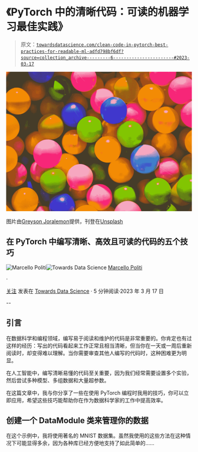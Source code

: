 # 《PyTorch 中的清晰代码：可读的机器学习最佳实践》

> 原文：[`towardsdatascience.com/clean-code-in-pytorch-best-practices-for-readable-ml-adfd798bf6df?source=collection_archive---------6-----------------------#2023-03-17`](https://towardsdatascience.com/clean-code-in-pytorch-best-practices-for-readable-ml-adfd798bf6df?source=collection_archive---------6-----------------------#2023-03-17)

![](img/bd25c3ef78df4d6a87b77701273f3c31.png)

图片由[Greyson Joralemon](https://unsplash.com/@greysonjoralemon?utm_source=medium&utm_medium=referral)提供，刊登在[Unsplash](https://unsplash.com/?utm_source=medium&utm_medium=referral)

## 在 PyTorch 中编写清晰、高效且可读的代码的五个技巧

[](https://medium.com/@marcellopoliti?source=post_page-----adfd798bf6df--------------------------------)![Marcello Politi](https://medium.com/@marcellopoliti?source=post_page-----adfd798bf6df--------------------------------)[](https://towardsdatascience.com/?source=post_page-----adfd798bf6df--------------------------------)![Towards Data Science](https://towardsdatascience.com/?source=post_page-----adfd798bf6df--------------------------------) [Marcello Politi](https://medium.com/@marcellopoliti?source=post_page-----adfd798bf6df--------------------------------)

·

[关注](https://medium.com/m/signin?actionUrl=https%3A%2F%2Fmedium.com%2F_%2Fsubscribe%2Fuser%2F7390355d40fe&operation=register&redirect=https%3A%2F%2Ftowardsdatascience.com%2Fclean-code-in-pytorch-best-practices-for-readable-ml-adfd798bf6df&user=Marcello+Politi&userId=7390355d40fe&source=post_page-7390355d40fe----adfd798bf6df---------------------post_header-----------) 发表在 [Towards Data Science](https://towardsdatascience.com/?source=post_page-----adfd798bf6df--------------------------------) · 5 分钟阅读·2023 年 3 月 17 日[](https://medium.com/m/signin?actionUrl=https%3A%2F%2Fmedium.com%2F_%2Fvote%2Ftowards-data-science%2Fadfd798bf6df&operation=register&redirect=https%3A%2F%2Ftowardsdatascience.com%2Fclean-code-in-pytorch-best-practices-for-readable-ml-adfd798bf6df&user=Marcello+Politi&userId=7390355d40fe&source=-----adfd798bf6df---------------------clap_footer-----------)

--

[](https://medium.com/m/signin?actionUrl=https%3A%2F%2Fmedium.com%2F_%2Fbookmark%2Fp%2Fadfd798bf6df&operation=register&redirect=https%3A%2F%2Ftowardsdatascience.com%2Fclean-code-in-pytorch-best-practices-for-readable-ml-adfd798bf6df&source=-----adfd798bf6df---------------------bookmark_footer-----------)

## 引言

在数据科学和编程领域，编写易于阅读和维护的代码是非常重要的。你肯定也有过这样的经历：写出的代码看起来工作正常且相当清晰，但当你在一天或一周后重新阅读时，却变得难以理解。当你需要审查其他人编写的代码时，这种困难更为明显。

在人工智能中，编写清晰易懂的代码至关重要，因为我们经常需要设置多个实验，然后尝试多种模型、多组数据和大量超参数。

在这篇文章中，我与你分享了一些在使用 PyTorch 编程时我用的技巧，你可以立即应用，希望这些技巧能帮助你在作为数据科学家的工作中提高效率。

## 创建一个 DataModule 类来管理你的数据

在这个示例中，我将使用著名的 MNIST 数据集。虽然我使用的这些方法在这种情况下可能显得多余，因为各种库已经方便地支持了如此简单的……
